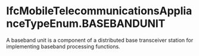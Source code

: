 IfcMobileTelecommunicationsApplianceTypeEnum.BASEBANDUNIT
=========================================================
A baseband unit is a component of a distributed base transceiver station for
implementing baseband processing functions.  


